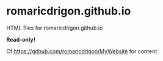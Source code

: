 romaricdrigon.github.io
=======================

HTML files for romaricdrigon.github.io

**Read-only!**

Cf https://github.com/romaricdrigon/MyWebsite for content
